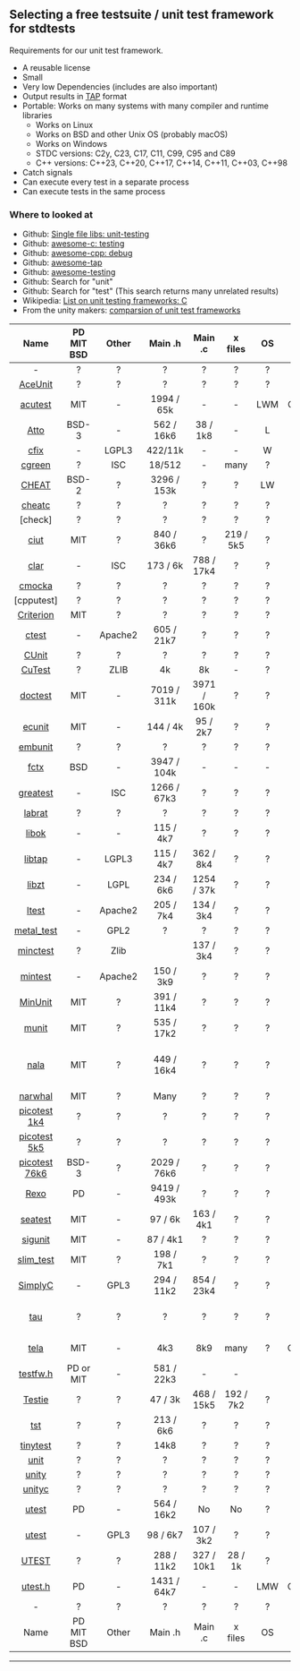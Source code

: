 ## Selecting a free testsuite / unit test framework for stdtests

Requirements for our unit test framework.

  * A reusable license
  * Small
  * Very low Dependencies (includes are also important)
  * Output results in [TAP](https://www.testanything.org) format
  * Portable: Works on many systems with many compiler and runtime libraries
    * Works on Linux
    * Works on BSD and other Unix OS (probably macOS)
    * Works on Windows
    * STDC versions: C2y, C23, C17, C11, C99, C95 and C89
    * C++ versions: C++23, C++20, C++17, C++14, C++11, C++03, C++98
  * Catch signals
  * Can execute every test in a separate process
  * Can execute tests in the same process


### Where to looked at

 - Github: [Single file libs: unit-testing](https://github.com/nothings/single_file_libs#unit-testing)
 - Github: [awesome-c: testing](https://github.com/oz123/awesome-c#testing)
 - Github: [awesome-cpp: debug](https://github.com/fffaraz/awesome-cpp#debug)
 - Github: [awesome-tap](https://github.com/sindresorhus/awesome-tap)
 - Github: [awesome-testing](https://github.com/TheJambo/awesome-testing)
 - Github: Search for "unit"
 - Github: Search for "test" (This search returns many unrelated results)
 - Wikipedia: [List on unit testing frameworks: C](https://en.wikipedia.org/wiki/List_of_unit_testing_frameworks#C)
 - From the unity makers: [comparsion of unit test frameworks](https://www.throwtheswitch.org/comparison-of-unit-test-frameworks)

 |Name|PD MIT BSD|Other|Main .h|Main .c|x files|OS|Lang|SIG|Exec|Comments|
 |:-:|:-:|:-:|:-:|:-:|:-:|:-:|:-:|:-:|:-:|:-:|
 |-|?|?|?|?|?|?|?|?|?|?|
 |[AceUnit]( https://github.com/christianhujer/aceunit )|?|?|?|?|?|?|?|?|?|?|
 |[acutest](https://github.com/mity/acutest)|MIT|-|1994 / 65k|-|-|LWM|C,C++|SIG|U,W|timer, TAP|
 |[Atto](https://github.com/TheMatjaz/atto)|BSD-3|-|562 / 16k6|38 / 1k8|-|L|C|-|-|cmake|
 |[cfix](https://github.com/jpassing/cfix)|-|LGPL3|422/11k|-|-|W|C|SEH|?|xUnit|
 |[cgreen](https://github.com/cgreen-devs/cgreen)|?|ISC|18/512|-|many|?|?|?|?|?|
 |[CHEAT](https://github.com/Tuplanolla/cheat)|BSD-2|?|3296 / 153k|?|?|LW|?|?|U,W|timeval|
 |[cheatc](https://github.com/Tuplanolla/cheat)|?|?|?|?|?|?|?|?|?|?|
 |[check]|?|?|?|?|?|?|?|?|?|?|
 |[ciut](https://github.com/yhfudev/cpp-ci-unit-test)|MIT|?|840 / 36k6|?|219 / 5k5|?|?|?|?|?|
 |[clar](https://github.com/clar-test/clar)|-|ISC|173 / 6k|788 / 17k4|?|?|?|?|?|?|
 |[cmocka](https://github.com/clibs/cmocka)|?|?|?|?|?|?|?|?|?|?|
 |[cpputest]|?|?|?|?|?|?|?|?|?|?|
 |[Criterion](https://github.com/Snaipe/Criterion)|MIT|?|?|?|?|?|?|?|?|?|
 |[ctest](https://github.com/bvdberg/ctest)|-|Apache2|605 / 21k7|?|?|?|?|?|?|?|
 |[CUnit](https://github.com/jacklicn/CUnit)|?|?|?|?|?|?|?|?|?|?|
 |[CuTest](https://github.com/asimjalis/cutest)|?|ZLIB|4k|8k|-|?|?|?|?|?|
 |[doctest](https://github.com/doctest/doctest)|MIT|-|7019 / 311k|3971 / 160k|?|?|C++|-|-|-|
 |[ecunit](https://github.com/utisam/ecunit)|MIT|-|144 / 4k|95 / 2k7|?|?|?|?|?|?|
 |[embunit](https://sourceforge.net/projects/embunit/)|?|?|?|?|?|?|?|?|?|?|
 |[fctx](https://github.com/imb/fctx)|BSD|-|3947 / 104k|-|-|-|C / C++|-|-|-|
 |[greatest](https://github.com/silentbicycle/greatest)|-|ISC|1266 / 67k3|?|?|?|?|?|?|?|
 |[labrat](https://github.com/squarewave/labrat)|?|?|?|?|?|?|?|?|?|?|
 |[libok](https://github.com/zorgnax/libtap)|-|-|115 / 4k7|?|?|?|?|?|?|?|
 |[libtap](https://github.com/zorgnax/libtap)|-|LGPL3|115 / 4k7|362 / 8k4|?|?|?|?|?|?|
 |[libzt](https://github.com/zyga/libzt)|-|LGPL|234 / 6k6|1254 / 37k|?|?|?|?|?|?|
 |[ltest](https://github.com/MartinBloedorn/ltest)|-|Apache2|205 / 7k4|134 / 3k4|?|?|?|?|?|?|
 |[metal_test](https://github.com/PabloMansanet/metal_test)|-|GPL2|?|?|?|?|?|?|?|?|
 |[minctest](https://github.com/codeplea/minctest)|?|Zlib||137 / 3k4|?|?|?|?|?|?|?|
 |[mintest](https://github.com/marshall/mintest)|-|Apache2|150 / 3k9|?|?|?|?|?|?|?|
 |[MinUnit](https://github.com/siu/minunit)|MIT|?|391 / 11k4|?|?|?|?|?|?|?|
 |[munit](https://github.com/nemequ/munit)|MIT|?|535 / 17k2|?|?|?|?|?|?|?|
 |[nala](https://github.com/eerimoq/nala)|MIT|?|449 / 16k4|?|?|?|?|?|?|C11: _Generic, but nice features|
 |[narwhal](https://github.com/vberlier/narwhal)|MIT|?|Many|?|?|?|?|?|?|?|
 |[picotest 1k4](https://github.com/chriscowdery/piCotest.git)|?|?|?|?|?|?|?|?|?|?|
 |[picotest 5k5](https://github.com/colinbarry/picotest.git)|?|?|?|?|?|?|?|?|?|?|
 |[picotest 76k6](https://github.com/fredericbonnet/picotest)|BSD-3|?|2029 / 76k6|?|?|?|?|?|?|?|
 |[Rexo](https://github.com/christophercrouzet/rexo)|PD|-|9419 / 493k|?|?|?|?|?|?|?|
 |[seatest](https://github.com/keithn/seatest)|MIT|-|97 / 6k|163 / 4k1|?|?|?|?|?|?|
 |[sigunit](https://github.com/SigJig/sigunit)|MIT|-|87 / 4k1|?|?|?|?|?|?|?|
 |[slim_test](https://github.com/arkanis/single-header-file-c-libs)|MIT|?|198 / 7k1|?|?|?|?|?|?|?|
 |[SimplyC](https://github.com/Rebelstack/simplyc)|-|GPL3|294 / 11k2|854 / 23k4|?|?|?|?|?|?|
 |[tau](https://github.com/jasmcaus/tau)|?|?|?|?|?|?|?|?|?|C11, but using auto register|
 |[tela](https://github.com/ibm-s390-linux/tela)|MIT|-|4k3|8k9|many|?|C/C++|?|ssh remote|
 |[testfw.h](https://github.com/mattiasgustavsson/libs)|PD or MIT|-|581 / 22k3|-|-||
 |[Testie](https://github.com/embeardded/Testie)|?|?|47 / 3k|468 / 15k5|192 / 7k2|?|?|?|?|?|
 |[tst](https://github.com/mattwidmann/tst)|?|?|213 / 6k6|?|?|?|?|?|?|?|
 |[tinytest](https://github.com/ccosmin/tinytest)|?|?|14k8|?|?|?|?|?|?|?|
 |[unit](https://github.com/eliasku/unit)|?|?|?|?|?|?|?|?|?|?|
 |[unity](https://github.com/ThrowTheSwitch/Unity)|?|?|?|?|?|?|?|?|?|?|
 |[unityc](https://github.com/bradfa/unityc)|?|?|?|?|?|?|?|?|?|?|
 |[utest](https://github.com/evolutional/utest)|PD|-|564 / 16k2|No|No|?|?|?|?|C99: var.args|
 |[utest](https://github.com/davilamr/utest)| -|GPL3|98 / 6k7|107 / 3k2|?|?|?|?|?|?|
 |[UTEST](https://github.com/jhdenton/UTEST)|?|?|288 / 11k2|327 / 10k1|28 / 1k|?|?|?|?|?|
 |[utest.h](https://github.com/sheredom/utest.h)|PD|-|1431 / 64k7|-|-|LMW|C/C++|?|||
 |-|?|?|?|?|?|?|?|?|?|?|
 |Name|PD MIT BSD|Other|Main .h|Main .c|x files|OS|Lang|SIG|Exec|Comments|

---

